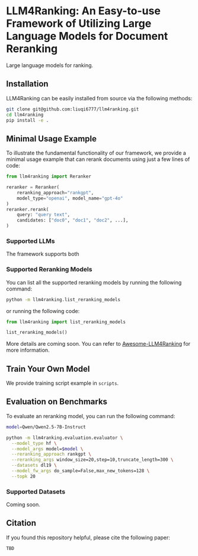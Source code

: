 # LLM4Ranking: An Easy-to-use Framework of Utilizing Large Language Models for Document Reranking
Large language models for ranking.

## Installation

LLM4Ranking can be easily installed from source via the following methods:

```bash
git clone git@github.com:liuqi6777/llm4ranking.git
cd llm4ranking
pip install -e .
```

## Minimal Usage Example

To illustrate the fundamental functionality of our framework, we provide a minimal usage example that can rerank documents using just a few lines of code:
```python
from llm4ranking import Reranker

reranker = Reranker(
    reranking_approach="rankgpt",
    model_type="openai", model_name="gpt-4o"
)
reranker.rerank(
    query: "query text",
    candidates: ["doc0", "doc1", "doc2", ...],
)
```

### Supported LLMs

The framework supports both 

### Supported Reranking Models

You can list all the supported reranking models by running the following command:
```bash
python -m llm4ranking.list_reranking_models
```
or running the following code:
```python
from llm4ranking import list_reranking_models

list_reranking_models()
```
More details are coming soon. You can refer to [Awesome-LLM4Ranking](https://github.com/liuqi6777/Awesome-LLM4Ranking) for more information.

## Train Your Own Model

We provide training script example in `scripts`.

## Evaluation on Benchmarks

To evaluate an reranking model, you can run the following command:
```bash
model=Qwen/Qwen2.5-7B-Instruct

python -m llm4ranking.evaluation.evaluator \
  --model_type hf \
  --model_args model=$model \
  --reranking_approach rankgpt \
  --reranking_args window_size=20,step=10,truncate_length=300 \
  --datasets dl19 \
  --model_fw_args do_sample=False,max_new_tokens=128 \
  --topk 20
```

### Supported Datasets

Coming soon.

## Citation

If you found this repository helpful, please cite the following paper:

```
TBD
```
